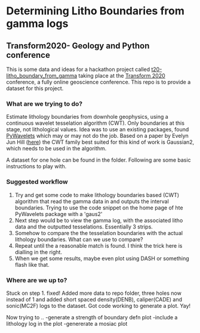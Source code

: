 # Determining Litho Boundaries from gamma logs
## Transform2020- Geology and Python conference

This is some data and ideas for a hackathon project called [t20-litho_boundary_from_gamma](https://swung.slack.com/archives/C014YJM3UJW) taking place at the [Transform 2020](https://transform2020.sched.com/)  conference, a fully online geoscience conference.  This repo is to provide a dataset for this project.

### What are we trying to do?

Estimate lithology boundaries from downhole geophysics, using a continuous wavelet tesselation algorithm (CWT).  Only boundaries at this stage, not lithological values.  Idea was to use an existing packages, found [PyWavelets](https://pywavelets.readthedocs.io/en/latest/index.html#) which may or may not do the job.  Based on a paper by Evelyn Jun Hill ([here](https://www.researchgate.net/publication/339871641_Improving_Automated_Geological_Logging_of_Drill_Holes_by_Incorporating_Multiscale_Spatial_Methods)) the CWT family best suited for this kind of work is Gaussian2, which needs to be used in the algorithm.

A dataset for one hole can be found in the folder. Following are some basic instructions to play with.

### Suggested workflow
1. Try and get some code to make lithology boundaries based (CWT) algorithm that read the gamma data in and outputs the interval boundaries.  Trying to use the code snippet on the home page of hte PyWavelets package with a 'gaus2'
2. Next step would be to view the gamma log, with the associated litho data and the outputted tesselations.  Essentially 3 strips.
3. Somehow to compare the the tesselation boundaries with the actual lithology boundaries.  What can we use to compare?
4. Repeat until the a reasonable match is found.  I think the trick here is dialling in the right.
5. When we get some results, maybe even plot using DASH or something flash like that.

### Where are we up to?
Stuck on step 1.  fixed!
Added more data to repo folder, three holes now instead of 1 and added short spaced density(DENB), caliper(CADE) and sonic(MC2F) logs to the dataset.
Got code working to generate a plot.  Yay!

Now trying to ..
-generate a strength of boundary defn plot
-include a lithology log  in the plot
-genererate a mosiac plot



